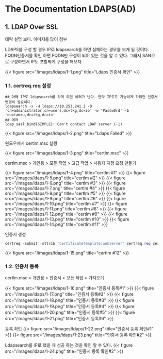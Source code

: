 # The Documentation LDAPS(AD)


## 1. LDAP Over SSL
대략 설명 보다. 이미지를 많이 첨부

LDAPS를 구성 할 경우 IP로 ldapsearch를 하면 실패하는 경우를 보게 될 것이다.
FQDN인증서를 확인 하면 FQDN만 구성이 되어 있는 것을 알 수 있다. 
그래서 SAN으로 구성하면서 IP도 포함되게 구성을 해보자.

{{< figure src="/images/ldaps/1-1.png" title="Ldaps 인증서 확인" >}}

### 1.1. certreq.req 설정
```shell
## 아래 IP로 ldapsearch를 하게 되면 에러가 난다. 만약 IP로도 가능하게 하려면 인증서 변경이 필요하다.
ldapsearch -x -H ldaps://10.253.241.2 -D 'cn=administrator,cn=users,dc=tkg,dc=io' -w 'Passw0rd' -b 'ou=tanzu,dc=tkg,dc=io'
## 에러
ldap_sasl_bind(SIMPLE): Can't contact LDAP server (-1)
```
{{< figure src="/images/ldaps/1-2.png" title="Ldaps Falied" >}}

윈도우에서 certlm.msc 실행

{{< figure src="/images/ldaps/1-3.png" title="certlm.msc" >}}

certlm.msc > 개인용 > 모든 작업 > 고급 작업 > 사용자 지정 요청 만들기

{{< figure src="/images/ldaps/1-4.png" title="certlm #1" >}}
{{< figure src="/images/ldaps/1-5.png" title="certlm #2" >}}
{{< figure src="/images/ldaps/1-6.png" title="certlm #3" >}}
{{< figure src="/images/ldaps/1-7.png" title="certlm #4" >}}
{{< figure src="/images/ldaps/1-8.png" title="certlm #5" >}}
{{< figure src="/images/ldaps/1-9.png" title="certlm #6" >}}
{{< figure src="/images/ldaps/1-10.png" title="certlm #7" >}}
{{< figure src="/images/ldaps/1-11.png" title="certlm #8" >}}
{{< figure src="/images/ldaps/1-12.png" title="certlm #9" >}}
{{< figure src="/images/ldaps/1-13.png" title="certlm #10" >}}
{{< figure src="/images/ldaps/1-14.png" title="certlm #11" >}}

인증서 생성
```powershell
certreq -submit -sttrib "CertificateTemplate:webserver" certreq.req certreq.cer
```
{{< figure src="/images/ldaps/1-15.png" title="certlm #12" >}}

### 1.2. 인증서 등록

certlm.msc > 개인용 > 인증서 > 모든 작업 > 가져오기

{{< figure src="/images/ldaps/1-16.png" title="인증서 등록#1" >}}
{{< figure src="/images/ldaps/1-17.png" title="인증서 등록#2" >}}
{{< figure src="/images/ldaps/1-18.png" title="인증서 등록#3" >}}
{{< figure src="/images/ldaps/1-19.png" title="인증서 등록#4" >}}
{{< figure src="/images/ldaps/1-20.png" title="인증서 등록#5" >}}
{{< figure src="/images/ldaps/1-21.png" title="인증서 등록#6" >}}

등록 확인
{{< figure src="/images/ldaps/1-22.png" title="인증서 등록 확인#1" >}}
{{< figure src="/images/ldaps/1-23.png" title="인증서 등록 확인#2" >}}

Ldapsearch를 IP로 했을 때 성공 하는 것을 확인 할 수 있다.
{{< figure src="/images/ldaps/1-24.png" title="인증서 등록 확인#2" >}}




